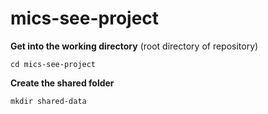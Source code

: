 # mics-see-project

**Get into the working directory** (root directory of repository)
```shell
cd mics-see-project
```

**Create the shared folder**
```shell
mkdir shared-data
```
